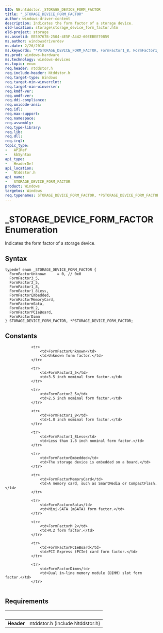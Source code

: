 ```yaml
---
UID: NE:ntddstor._STORAGE_DEVICE_FORM_FACTOR
title: "_STORAGE_DEVICE_FORM_FACTOR"
author: windows-driver-content
description: Indicates the form factor of a storage device.
old-location: storage\storage_device_form_factor.htm
old-project: storage
ms.assetid: EE59767B-2504-4E5F-A442-60EEBEE70B59
ms.author: windowsdriverdev
ms.date: 2/26/2018
ms.keywords: "*PSTORAGE_DEVICE_FORM_FACTOR, FormFactor1_8, FormFactor1_8Less, FormFactor2_5, FormFactor3_5, FormFactorDimm, FormFactorEmbedded, FormFactorM_2, FormFactorMemoryCard, FormFactorPCIeBoard, FormFactorUnknown, FormFactormSata, PSTORAGE_DEVICE_FORM_FACTOR, PSTORAGE_DEVICE_FORM_FACTOR enumeration pointer [Storage Devices], STORAGE_DEVICE_FORM_FACTOR, STORAGE_DEVICE_FORM_FACTOR enumeration [Storage Devices], _STORAGE_DEVICE_FORM_FACTOR, ntddstor/FormFactor1_8, ntddstor/FormFactor1_8Less, ntddstor/FormFactor2_5, ntddstor/FormFactor3_5, ntddstor/FormFactorDimm, ntddstor/FormFactorEmbedded, ntddstor/FormFactorM_2, ntddstor/FormFactorMemoryCard, ntddstor/FormFactorPCIeBoard, ntddstor/FormFactorUnknown, ntddstor/FormFactormSata, ntddstor/PSTORAGE_DEVICE_FORM_FACTOR, ntddstor/STORAGE_DEVICE_FORM_FACTOR, storage.storage_device_form_factor"
ms.prod: windows-hardware
ms.technology: windows-devices
ms.topic: enum
req.header: ntddstor.h
req.include-header: Ntddstor.h
req.target-type: Windows
req.target-min-winverclnt: 
req.target-min-winversvr: 
req.kmdf-ver: 
req.umdf-ver: 
req.ddi-compliance: 
req.unicode-ansi: 
req.idl: 
req.max-support: 
req.namespace: 
req.assembly: 
req.type-library: 
req.lib: 
req.dll: 
req.irql: 
topic_type:
-	APIRef
-	kbSyntax
api_type:
-	HeaderDef
api_location:
-	Ntddstor.h
api_name:
-	STORAGE_DEVICE_FORM_FACTOR
product: Windows
targetos: Windows
req.typenames: STORAGE_DEVICE_FORM_FACTOR, *PSTORAGE_DEVICE_FORM_FACTOR
---
```


# _STORAGE_DEVICE_FORM_FACTOR Enumeration
Indicates the form factor of a storage device.

## Syntax
````
typedef enum _STORAGE_DEVICE_FORM_FACTOR { 
  FormFactorUnknown     = 0, // 0x0
  FormFactor3_5,
  FormFactor2_5,
  FormFactor1_8,
  FormFactor1_8Less,
  FormFactorEmbedded,
  FormFactorMemoryCard,
  FormFactormSata,
  FormFactorM_2,
  FormFactorPCIeBoard,
  FormFactorDimm
} STORAGE_DEVICE_FORM_FACTOR, *PSTORAGE_DEVICE_FORM_FACTOR;
````

## Constants

<table>
            
                <tr>
                    <td>FormFactorUnknown</td>
                    <td>Unknown form factor.</td>
                </tr>
            
                <tr>
                    <td>FormFactor3_5</td>
                    <td>3.5 inch nominal form factor.</td>
                </tr>
            
                <tr>
                    <td>FormFactor2_5</td>
                    <td>2.5 inch nominal form factor.</td>
                </tr>
            
                <tr>
                    <td>FormFactor1_8</td>
                    <td>1.8 inch nominal form factor.</td>
                </tr>
            
                <tr>
                    <td>FormFactor1_8Less</td>
                    <td>Less than 1.8 inch nominal form factor.</td>
                </tr>
            
                <tr>
                    <td>FormFactorEmbedded</td>
                    <td>The storage device is embedded on a board.</td>
                </tr>
            
                <tr>
                    <td>FormFactorMemoryCard</td>
                    <td>A memory card, such as SmartMedia or CompactFlash.</td>
                </tr>
            
                <tr>
                    <td>FormFactormSata</td>
                    <td>Mini-SATA (mSATA) form factor.</td>
                </tr>
            
                <tr>
                    <td>FormFactorM_2</td>
                    <td>M.2 form factor.</td>
                </tr>
            
                <tr>
                    <td>FormFactorPCIeBoard</td>
                    <td>PCI Express (PCIe) card form factor.</td>
                </tr>
            
                <tr>
                    <td>FormFactorDimm</td>
                    <td>Dual in-line memory module (DIMM) slot form factor.</td>
                </tr>
</table>


## Requirements
| &nbsp; | &nbsp; |
| ---- |:---- |
| **Header** | ntddstor.h (include Ntddstor.h) |